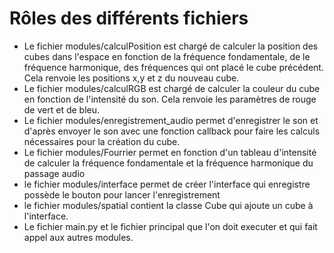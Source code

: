 # Rôles des différents fichiers
- Le fichier modules/calculPosition est chargé de calculer la position des cubes dans l'espace en fonction de la fréquence fondamentale,
de le fréquence harmonique, des fréquences qui ont placé le cube précédent. Cela renvoie les positions x,y et z du nouveau cube.
- Le fichier modules/calculRGB est chargé de calculer la couleur du cube en fonction de l'intensité du son. Cela renvoie les paramètres
de rouge de vert et de bleu.
- Le fichier modules/enregistrement_audio permet d'enregistrer le son et d'après envoyer le son avec une fonction callback pour faire les
calculs nécessaires pour la création du cube. 
- Le fichier modules/Fourrier permet en fonction d'un tableau d'intensité de calculer la fréquence fondamentale et la fréquence harmonique du passage audio
- le fichier modules/interface permet de créer l'interface qui enregistre possède le bouton pour lancer l'enregistrement
- le fichier modules/spatial contient la classe Cube qui ajoute un cube à l'interface.
- Le fichier main.py et le fichier principal que l'on doit executer et qui fait appel aux autres modules.


